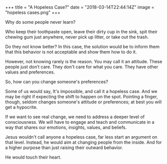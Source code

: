 +++
title = "A Hopeless Case?"
date = "2018-03-14T22:44:14Z"
image = "hopeless cases.png"
+++

Why do some people never learn? 

Who keep their toothpaste open, leave their dirty cup in the sink, spit their chewing gum just anywhere, never pick up litter, or take out the trash. 

Do they not know better? In this case, the solution would be to inform them that this behavior is not acceptable and show them how to do it.

However, not knowing rarely is the reason. You may call it an attitude. These people just don’t care. They don't care for what you care. They have other values and preferences. 

So, how can you change someone's preferences? 

Some of us would say, It's impossible, and call it a hopeless case. And we may be right if expecting the shift to happen on the spot. Pointing a finger, though, seldom changes someone's attitude or preferences; at best you will get a hypocrite. 

If we want to see real change, we need to address a deeper level of consciousness. We will have to engage and teach and communicate in a way that shares our emotions, insights, values, and beliefs.

Jesus wouldn't call anyone a hopeless case, far less start an argument on that level. Instead, he would aim at changing people from the inside. And for a higher purpose than just raising their outward behavior.

He would touch their heart.